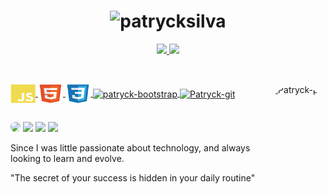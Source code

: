 <h1 align="center">
    <img alt="patrycksilva" src="https://cdn.discordapp.com/attachments/954033698012033136/959058818329874502/unknown.png" />
</h1>
<div align="center">
  <a href="https://github.com/Patryck-Silva">
  <img height="167em" src="https://github-readme-stats.vercel.app/api?username=Patryck-Silva&show_icons=true&theme=dark&include_all_commits=true&count_private=true"/>
  <img height="167em" src="https://github-readme-stats.vercel.app/api/top-langs/?username=Patryck-Silva&layout=compact&langs_count=7&theme=dark"/>
    </div>
  
 ##
    
  <div style="display: inline_block" ><br>
  <img align="center" alt="Patryck-Js" height="30" width="40" src="https://raw.githubusercontent.com/devicons/devicon/master/icons/javascript/javascript-plain.svg">
  <!--<img align="center" alt="Rafa-Ts" height="30" width="40" src="https://raw.githubusercontent.com/devicons/devicon/master/icons/typescript/typescript-plain.svg">-->
  <img align="center" alt="Patryck-HTML" height="30" width="40" src="https://raw.githubusercontent.com/devicons/devicon/master/icons/html5/html5-original.svg">
  <img align="center" alt="Patryck-CSS" height="30" width="40" src="https://raw.githubusercontent.com/devicons/devicon/master/icons/css3/css3-original.svg">
  <img align="center" alt="patryck-bootstrap"height="30"widht="40"src="https://cdn.jsdelivr.net/gh/devicons/devicon/icons/bootstrap/bootstrap-original.svg" />
 <!-- <img align="center" alt="patryck-python" height="30" widht="40" src="https://cdn.jsdelivr.net/gh/devicons/devicon/icons/python/python-original.svg" />-->
  <img align="center" alt="Patryck-git" height="30" width="40" src="https://cdn.jsdelivr.net/gh/devicons/devicon/icons/git/git-original.svg" />
 <!--<img align="center" alt="patryck-java" height="30" width="40"src="https://cdn.jsdelivr.net/gh/devicons/devicon/icons/java/java-original-wordmark.svg"/>-->
<!--<img align="center" alt="patryck-node" height="30" widht="40"src="https://cdn.jsdelivr.net/gh/devicons/devicon/icons/nodejs/nodejs-original.svg"/>-->
<!--<img align="center" alt="patryck-spring" height="30" widht="40"src="https://cdn.jsdelivr.net/gh/devicons/devicon/icons/spring/spring-original.svg"/>-->
 <!-- <img align="center" alt="patryck-linux" height="30" widht="40"src="https://cdn.jsdelivr.net/gh/devicons/devicon/icons/linux/linux-original.svg" />-->
 <!-- <img align="center" alt="patryck-react" height="30" widht="40"src="https://cdn.jsdelivr.net/gh/devicons/devicon/icons/react/react-original.svg" />-->
   <!-- <img align="center" alt="patryck-mysql"height="30" width="40"src="https://cdn.jsdelivr.net/gh/devicons/devicon/icons/mysql/mysql-original.svg" />-->
  <img align="right" alt="Patryck-pic" height="140" style="border-radius:50px;" src="https://cdn.discordapp.com/attachments/807137496873566231/958801022850039968/foto.png?width=676&height=676">
</div>
  
  ##
   <div> 
  <a href="https://www.instagram.com/tyckupnext/" target="_blank"><img src="https://img.shields.io/badge/-Instagram-%23E4405F?style=for-the-badge&logo=instagram&logoColor=white" target="_blank" style= "border-radius:50px;"></a>
  <a href = "mailto:patrycksilva70@gmail.com"><img src="https://img.shields.io/badge/Gmail-D14836?style=for-the-badge&logo=gmail&logoColor=white" target="_blank"></a>
  <a href="https://www.linkedin.com/in/patryck-silva/" target="_blank"><img src="https://img.shields.io/badge/-LinkedIn-%230077B5?style=for-the-badge&logo=linkedin&logoColor=white" target="_blank"></a> 
    <a href= "https://twitter.com/CauePatryck" target= "_blank"><img src="https://img.shields.io/badge/Twitter-1DA1F2?style=for-the-badge&logo=twitter&logoColor=white" target="_blank"></a>
  </div>
  <p>Since I was little passionate about technology, and always looking to learn and evolve.</p>
  <p>"The secret of your success is hidden in your daily routine"</p>
